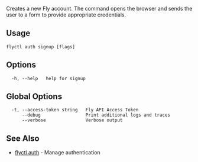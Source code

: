 Creates a new Fly account. The command opens the browser
and sends the user to a form to provide appropriate credentials.


## Usage
~~~
flyctl auth signup [flags]
~~~

## Options

~~~
  -h, --help   help for signup
~~~

## Global Options

~~~
  -t, --access-token string   Fly API Access Token
      --debug                 Print additional logs and traces
      --verbose               Verbose output
~~~

## See Also

* [flyctl auth](/docs/flyctl/auth/)	 - Manage authentication

